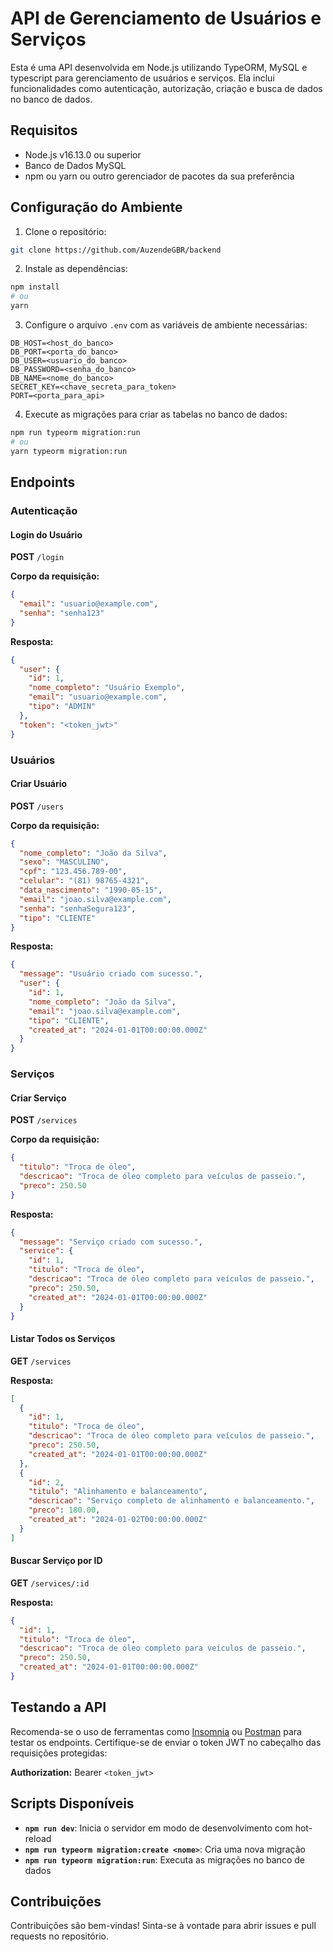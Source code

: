 # API de Gerenciamento de Usuários e Serviços

Esta é uma API desenvolvida em Node.js utilizando TypeORM, MySQL e typescript para gerenciamento de usuários e serviços. Ela inclui funcionalidades como autenticação, autorização, criação e busca de dados no banco de dados.

## Requisitos

- Node.js v16.13.0 ou superior
- Banco de Dados MySQL
- npm ou yarn ou outro gerenciador de pacotes da sua preferência

## Configuração do Ambiente

1. Clone o repositório:

```bash
git clone https://github.com/AuzendeGBR/backend
```

2. Instale as dependências:

```bash
npm install
# ou
yarn
```

3. Configure o arquivo `.env` com as variáveis de ambiente necessárias:

```env
DB_HOST=<host_do_banco>
DB_PORT=<porta_do_banco>
DB_USER=<usuario_do_banco>
DB_PASSWORD=<senha_do_banco>
DB_NAME=<nome_do_banco>
SECRET_KEY=<chave_secreta_para_token>
PORT=<porta_para_api>
```

4. Execute as migrações para criar as tabelas no banco de dados:

```bash
npm run typeorm migration:run
# ou
yarn typeorm migration:run
```

## Endpoints

### Autenticação

#### Login do Usuário

**POST** `/login`

**Corpo da requisição:**

```json
{
  "email": "usuario@example.com",
  "senha": "senha123"
}
```

**Resposta:**

```json
{
  "user": {
    "id": 1,
    "nome_completo": "Usuário Exemplo",
    "email": "usuario@example.com",
    "tipo": "ADMIN"
  },
  "token": "<token_jwt>"
}
```

### Usuários

#### Criar Usuário

**POST** `/users`

**Corpo da requisição:**

```json
{
  "nome_completo": "João da Silva",
  "sexo": "MASCULINO",
  "cpf": "123.456.789-00",
  "celular": "(81) 98765-4321",
  "data_nascimento": "1990-05-15",
  "email": "joao.silva@example.com",
  "senha": "senhaSegura123",
  "tipo": "CLIENTE"
}
```

**Resposta:**

```json
{
  "message": "Usuário criado com sucesso.",
  "user": {
    "id": 1,
    "nome_completo": "João da Silva",
    "email": "joao.silva@example.com",
    "tipo": "CLIENTE",
    "created_at": "2024-01-01T00:00:00.000Z"
  }
}
```

### Serviços

#### Criar Serviço

**POST** `/services`

**Corpo da requisição:**

```json
{
  "titulo": "Troca de óleo",
  "descricao": "Troca de óleo completo para veículos de passeio.",
  "preco": 250.50
}
```

**Resposta:**

```json
{
  "message": "Serviço criado com sucesso.",
  "service": {
    "id": 1,
    "titulo": "Troca de óleo",
    "descricao": "Troca de óleo completo para veículos de passeio.",
    "preco": 250.50,
    "created_at": "2024-01-01T00:00:00.000Z"
  }
}
```

#### Listar Todos os Serviços

**GET** `/services`

**Resposta:**

```json
[
  {
    "id": 1,
    "titulo": "Troca de óleo",
    "descricao": "Troca de óleo completo para veículos de passeio.",
    "preco": 250.50,
    "created_at": "2024-01-01T00:00:00.000Z"
  },
  {
    "id": 2,
    "titulo": "Alinhamento e balanceamento",
    "descricao": "Serviço completo de alinhamento e balanceamento.",
    "preco": 180.00,
    "created_at": "2024-01-02T00:00:00.000Z"
  }
]
```

#### Buscar Serviço por ID

**GET** `/services/:id`

**Resposta:**

```json
{
  "id": 1,
  "titulo": "Troca de óleo",
  "descricao": "Troca de óleo completo para veículos de passeio.",
  "preco": 250.50,
  "created_at": "2024-01-01T00:00:00.000Z"
}
```

## Testando a API

Recomenda-se o uso de ferramentas como [Insomnia](https://insomnia.rest/) ou [Postman](https://www.postman.com/) para testar os endpoints. Certifique-se de enviar o token JWT no cabeçalho das requisições protegidas:

**Authorization:** Bearer `<token_jwt>`

## Scripts Disponíveis

- **`npm run dev`**: Inicia o servidor em modo de desenvolvimento com hot-reload
- **`npm run typeorm migration:create <nome>`**: Cria uma nova migração
- **`npm run typeorm migration:run`**: Executa as migrações no banco de dados

## Contribuições

Contribuições são bem-vindas! Sinta-se à vontade para abrir issues e pull requests no repositório.

